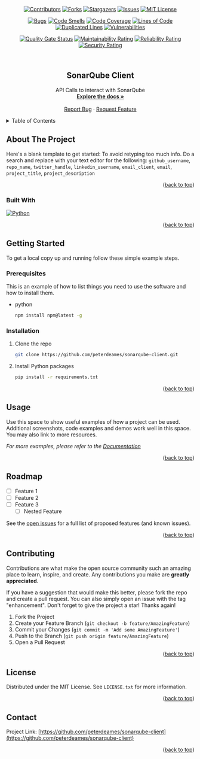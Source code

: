 <a name="readme-top"></a>
<div align="center">

<!-- PROJECT SHIELDS -->
<!--
*** I'm using markdown "reference style" links for readability.
*** Reference links are enclosed in brackets [ ] instead of parentheses ( ).
*** See the bottom of this document for the declaration of the reference variables
*** for contributors-url, forks-url, etc. This is an optional, concise syntax you may use.
*** https://www.markdownguide.org/basic-syntax/#reference-style-links
-->
[![Contributors][contributors-shield]][contributors-url]
[![Forks][forks-shield]][forks-url]
[![Stargazers][stars-shield]][stars-url]
[![Issues][issues-shield]][issues-url]
[![MIT License][license-shield]][license-url]

[![Bugs][bugs-badge]][sonar-url]
[![Code Smells][codesmells-badge]][sonar-url]
[![Code Coverage][coverage-badge]][sonar-url]
[![Lines of Code][loc-badge]][sonar-url]
[![Duplicated Lines][duplicatedlines-badge]][sonar-url]
[![Vulnerabilities][vulnerabilities-badge]][sonar-url]

[![Quality Gate Status][qualitygate-badge]][sonar-url]
[![Maintainability Rating][maintainability-badge]][sonar-url]
[![Reliability Rating][reliability-badge]][sonar-url]
[![Security Rating][security-badge]][sonar-url]


<!-- PROJECT LOGO -->
<br />
<h2 align="center">SonarQube Client</h2>

  <p align="center">
    API Calls to interact with SonarQube
    <br />
    <a href="https://github.com/peterdeames/sonarqube-client"><strong>Explore the docs »</strong></a>
    <br />
    <br />
    <a href="https://github.com/peterdeames/sonarqube-client/issues">Report Bug</a>
    ·
    <a href="https://github.com/peterdeames/sonarqube-client/issues">Request Feature</a>
  </p>
</div>



<!-- TABLE OF CONTENTS -->
<details>
  <summary>Table of Contents</summary>
  <ol>
    <li>
      <a href="#about-the-project">About The Project</a>
      <ul>
        <li><a href="#built-with">Built With</a></li>
      </ul>
    </li>
    <li>
      <a href="#getting-started">Getting Started</a>
      <ul>
        <li><a href="#prerequisites">Prerequisites</a></li>
        <li><a href="#installation">Installation</a></li>
      </ul>
    </li>
    <li><a href="#usage">Usage</a></li>
    <li><a href="#roadmap">Roadmap</a></li>
    <li><a href="#contributing">Contributing</a></li>
    <li><a href="#license">License</a></li>
    <li><a href="#contact">Contact</a></li>
    <li><a href="#acknowledgments">Acknowledgments</a></li>
  </ol>
</details>



<!-- ABOUT THE PROJECT -->
## About The Project

Here's a blank template to get started: To avoid retyping too much info. Do a search and replace with your text editor for the following: `github_username`, `repo_name`, `twitter_handle`, `linkedin_username`, `email_client`, `email`, `project_title`, `project_description`

<p align="right">(<a href="#readme-top">back to top</a>)</p>



### Built With

[![Python][Python.org]][Python-url]

<p align="right">(<a href="#readme-top">back to top</a>)</p>



<!-- GETTING STARTED -->
## Getting Started


To get a local copy up and running follow these simple example steps.

### Prerequisites

This is an example of how to list things you need to use the software and how to install them.
* python
  ```sh
  npm install npm@latest -g
  ```

### Installation

1. Clone the repo
   ```sh
   git clone https://github.com/peterdeames/sonarqube-client.git
   ```
2. Install Python packages
   ```sh
   pip install -r requirements.txt
   ```

<p align="right">(<a href="#readme-top">back to top</a>)</p>



<!-- USAGE EXAMPLES -->
## Usage

Use this space to show useful examples of how a project can be used. Additional screenshots, code examples and demos work well in this space. You may also link to more resources.

_For more examples, please refer to the [Documentation](https://example.com)_

<p align="right">(<a href="#readme-top">back to top</a>)</p>



<!-- ROADMAP -->
## Roadmap

- [ ] Feature 1
- [ ] Feature 2
- [ ] Feature 3
    - [ ] Nested Feature

See the [open issues](https://github.com/peterdeames/sonarqube-client/issues) for a full list of proposed features (and known issues).

<p align="right">(<a href="#readme-top">back to top</a>)</p>



<!-- CONTRIBUTING -->
## Contributing

Contributions are what make the open source community such an amazing place to learn, inspire, and create. Any contributions you make are **greatly appreciated**.

If you have a suggestion that would make this better, please fork the repo and create a pull request. You can also simply open an issue with the tag "enhancement".
Don't forget to give the project a star! Thanks again!

1. Fork the Project
2. Create your Feature Branch (`git checkout -b feature/AmazingFeature`)
3. Commit your Changes (`git commit -m 'Add some AmazingFeature'`)
4. Push to the Branch (`git push origin feature/AmazingFeature`)
5. Open a Pull Request

<p align="right">(<a href="#readme-top">back to top</a>)</p>



<!-- LICENSE -->
## License

Distributed under the MIT License. See `LICENSE.txt` for more information.

<p align="right">(<a href="#readme-top">back to top</a>)</p>



<!-- CONTACT -->
## Contact

Project Link: [https://github.com/peterdeames/sonarqube-client](https://github.com/peterdeames/sonarqube-client)

<p align="right">(<a href="#readme-top">back to top</a>)</p>



<!-- ACKNOWLEDGMENTS -->
<!-- ## Acknowledgments

* []()
* []()
* []()

<p align="right">(<a href="#readme-top">back to top</a>)</p> -->



<!-- MARKDOWN LINKS & IMAGES -->
<!-- https://www.markdownguide.org/basic-syntax/#reference-style-links -->
[contributors-shield]: https://img.shields.io/github/contributors/peterdeames/sonarqube-client.svg?style=for-the-badge
[contributors-url]: https://github.com/peterdeames/sonarqube-client/graphs/contributors
[forks-shield]: https://img.shields.io/github/forks/peterdeames/sonarqube-client.svg?style=for-the-badge
[forks-url]: https://github.com/peterdeames/sonarqube-client/network/members
[stars-shield]: https://img.shields.io/github/stars/peterdeames/sonarqube-client.svg?style=for-the-badge
[stars-url]: https://github.com/peterdeames/sonarqube-client/stargazers
[issues-shield]: https://img.shields.io/github/issues/peterdeames/sonarqube-client.svg?style=for-the-badge
[issues-url]: https://github.com/peterdeames/sonarqube-client/issues
[license-shield]: https://img.shields.io/github/license/peterdeames/sonarqube-client.svg?style=for-the-badge
[license-url]: https://github.com/peterdeames/sonarqube-client/blob/master/LICENSE.txt
[product-screenshot]: images/screenshot.png
[Python.org]: https://img.shields.io/badge/Python-0769AD?style=for-the-badge&logo=python&logoColor=white
[Python-url]: https://www.python.org

[sonar-url]: https://sonarcloud.io/summary/new_code?id=peterdeames_sonarqube-client
[bugs-badge]: https://sonarcloud.io/api/project_badges/measure?project=peterdeames_sonarqube-client&metric=bugs
[codesmells-badge]: https://sonarcloud.io/api/project_badges/measure?project=peterdeames_sonarqube-client&metric=code_smells
[coverage-badge]: https://sonarcloud.io/api/project_badges/measure?project=peterdeames_sonarqube-client&metric=coverage
[loc-badge]: https://sonarcloud.io/api/project_badges/measure?project=peterdeames_sonarqube-client&metric=ncloc
[duplicatedlines-badge]: https://sonarcloud.io/api/project_badges/measure?project=peterdeames_sonarqube-client&metric=duplicated_lines_density
[vulnerabilities-badge]: https://sonarcloud.io/api/project_badges/measure?project=peterdeames_sonarqube-client&metric=vulnerabilities

[qualitygate-badge]: https://sonarcloud.io/api/project_badges/measure?project=peterdeames_sonarqube-client&metric=alert_status
[maintainability-badge]: https://sonarcloud.io/api/project_badges/measure?project=peterdeames_sonarqube-client&metric=sqale_rating
[reliability-badge]: https://sonarcloud.io/api/project_badges/measure?project=peterdeames_sonarqube-client&metric=reliability_rating
[security-badge]: https://sonarcloud.io/api/project_badges/measure?project=peterdeames_sonarqube-client&metric=security_rating